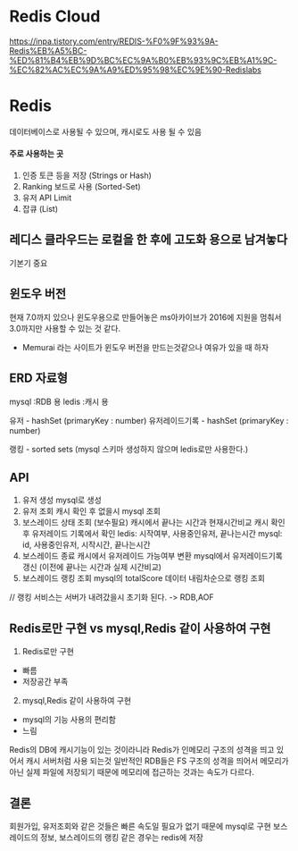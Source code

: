 # Redis Cloud

https://inpa.tistory.com/entry/REDIS-%F0%9F%93%9A-Redis%EB%A5%BC-%ED%81%B4%EB%9D%BC%EC%9A%B0%EB%93%9C%EB%A1%9C-%EC%82%AC%EC%9A%A9%ED%95%98%EC%9E%90-Redislabs

# Redis

데이터베이스로 사용될 수 있으며, 캐시로도 사용 될 수 있음

#### 주로 사용하는 곳

1. 인증 토큰 등을 저장 (Strings or Hash)
2. Ranking 보드로 사용 (Sorted-Set)
3. 유저 API Limit
4. 잡큐 (List)

## 레디스 클라우드는 로컬을 한 후에 고도화 용으로 남겨놓다

기본기 중요

## 윈도우 버전

현재 7.0까지 있으나 윈도우용으로 만들어놓은 ms아카이브가 2016에 지원을 멈춰서 3.0까지만 사용할 수 있는 것 같다.

- Memurai 라는 사이트가 윈도우 버전을 만드는것같으나 여유가 있을 때 하자

## ERD 자료형

mysql :RDB 용
ledis :캐시 용

유저 - hashSet (primaryKey : number)
유저레이드기록 - hashSet (primaryKey : number)

랭킹 - sorted sets
(mysql 스키마 생성하지 않으며 ledis로만 사용한다.)

## API

1. 유저 생성
   mysql로 생성
2. 유저 조회
   캐시 확인 후 없을시 mysql 조회
3. 보스레이드 상태 조회 (보수필요)
   캐시에서 끝나는 시간과 현재시간비교
   캐시 확인 후 유저레이드 기록에서 확인
   ledis: 시작여부, 사용중인유저, 끝나는시간
   mysql: id, 사용중인유저, 시작시간, 끝나는시간
4. 보스레이드 종료
   캐시에서 유저레이드 가능여부 변환
   mysql에서 유저레이드기록 갱신 (이전에 끝나는 시간과 실제 시간비교)
5. 보스레이드 랭킹 조회
   mysql의 totalScore 데이터 내림차순으로 랭킹 조회

// 랭킹 서비스는 서버가 내려갔을시 초기화 된다. -> RDB,AOF

## Redis로만 구현 vs mysql,Redis 같이 사용하여 구현

1. Redis로만 구현

- 빠름
- 저장공간 부족

2. mysql,Redis 같이 사용하여 구현

- mysql의 기능 사용의 편리함
- 느림

Redis의 DB에 캐시기능이 있는 것이라니라
Redis가 인메모리 구조의 성격을 띄고 있어서 캐시 서버처럼 사용 되는것
일반적인 RDB들은 FS 구조의 성격을 띄어서 메모리가 아닌 실제 파일에 저장되기 때문에 메모리에 접근하는 것과는 속도가 다르다.

## 결론

회원가입, 유저조회와 같은 것들은 빠른 속도일 필요가 없기 때문에 mysql로 구현
보스레이드의 정보, 보스레이드의 랭킹 같은 경우는 redis에 저장
